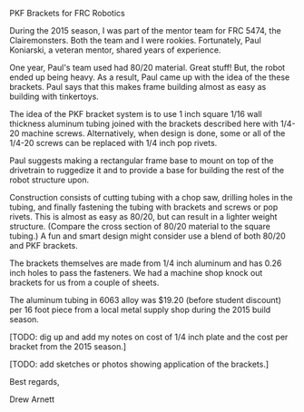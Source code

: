 PKF Brackets for FRC Robotics

During the 2015 season, I was part of the mentor team for FRC 5474, the
Clairemonsters.  Both the team and I were rookies.  Fortunately, Paul
Koniarski, a veteran mentor, shared years of experience.

One year, Paul's team used had 80/20 material.  Great stuff!  But, the robot
ended up being heavy.  As a result, Paul came up with the idea of the these
brackets.  Paul says that this makes frame building almost as easy as building
with tinkertoys.

The idea of the PKF bracket system is to use 1 inch square 1/16 wall thickness
aluminum tubing joined with the brackets described here with 1/4-20 machine
screws.  Alternatively, when design is done, some or all of the 1/4-20 screws
can be replaced with 1/4 inch pop rivets.

Paul suggests making a rectangular frame base to mount on top of the drivetrain
to ruggedize it and to provide a base for building the rest of the robot
structure upon.

Construction consists of cutting tubing with a chop saw, drilling holes in the
tubing, and finally fastening the tubing with brackets and screws or pop
rivets.  This is almost as easy as 80/20, but can result in a lighter weight
structure.  (Compare the cross section of 80/20 material to the square tubing.)
A fun and smart design might consider use a blend of both 80/20 and PKF
brackets.

The brackets themselves are made from 1/4 inch aluminum and has 0.26 inch holes
to pass the fasteners.  We had a machine shop knock out brackets for us from a
couple of sheets.

The aluminum tubing in 6063 alloy was $19.20 (before student discount) per 16
foot piece from a local metal supply shop during the 2015 build season.

[TODO:  dig up and add my notes on cost of 1/4 inch plate and the cost per
bracket from the 2015 season.]

[TODO:  add sketches or photos showing application of the brackets.]

Best regards,

Drew Arnett
